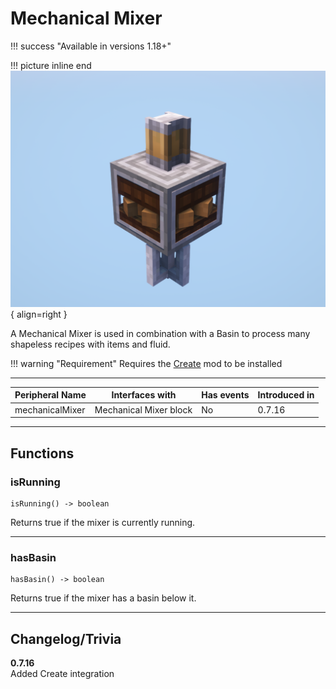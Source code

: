 # Mechanical Mixer

!!! success "Available in versions 1.18+"

!!! picture inline end
    ![!Image of the Mechanical Mixer block](/../assets/images/previews/mechanical_mixer.png){ align=right }

A Mechanical Mixer is used in combination with a Basin to process many shapeless recipes with items and fluid.

!!! warning "Requirement"
    Requires the [Create](https://www.curseforge.com/minecraft/mc-mods/create) mod to be installed

<p class="picture-spacing" style="--ps:1.9rem;"></p>

---

<center>

| Peripheral Name | Interfaces with        | Has events | Introduced in |
| --------------- | ---------------------- | ---------- | ------------- |
| mechanicalMixer | Mechanical Mixer block | No         | 0.7.16        |

</center>

---

## Functions

### isRunning
```
isRunning() -> boolean
```
Returns true if the mixer is currently running.

---

### hasBasin
```
hasBasin() -> boolean
```
Returns true if the mixer has a basin below it.

---

## Changelog/Trivia

**0.7.16**  
Added Create integration
